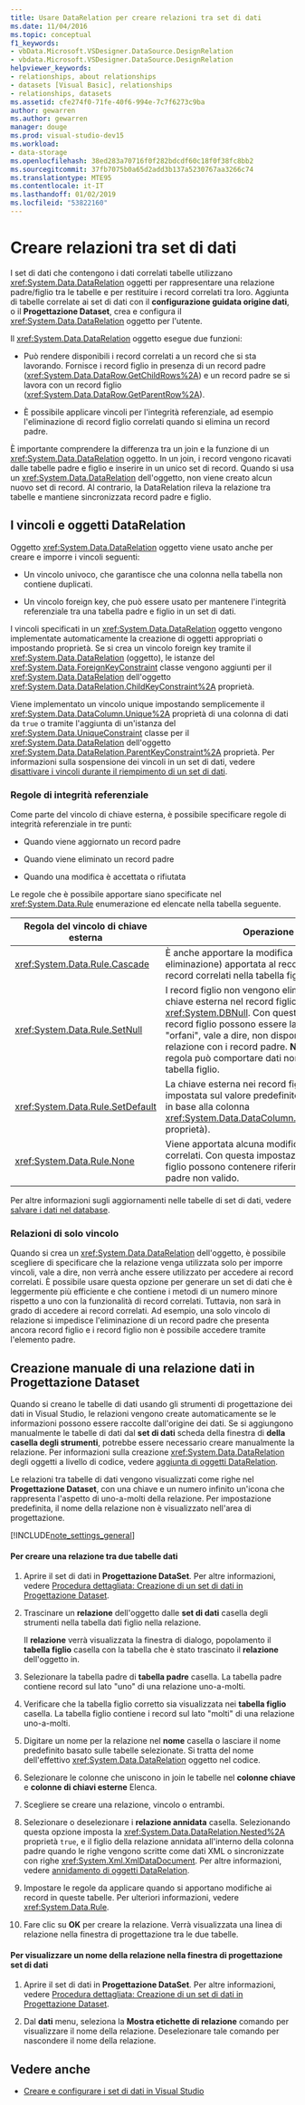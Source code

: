 ```yaml
---
title: Usare DataRelation per creare relazioni tra set di dati
ms.date: 11/04/2016
ms.topic: conceptual
f1_keywords:
- vbData.Microsoft.VSDesigner.DataSource.DesignRelation
- vbdata.Microsoft.VSDesigner.DataSource.DesignRelation
helpviewer_keywords:
- relationships, about relationships
- datasets [Visual Basic], relationships
- relationships, datasets
ms.assetid: cfe274f0-71fe-40f6-994e-7c7f6273c9ba
author: gewarren
ms.author: gewarren
manager: douge
ms.prod: visual-studio-dev15
ms.workload:
- data-storage
ms.openlocfilehash: 38ed283a70716f0f282bdcdf60c18f0f38fc8bb2
ms.sourcegitcommit: 37fb7075b0a65d2add3b137a5230767aa3266c74
ms.translationtype: MTE95
ms.contentlocale: it-IT
ms.lasthandoff: 01/02/2019
ms.locfileid: "53822160"
---
```

# <a name="create-relationships-between-datasets"></a>Creare relazioni tra set di dati
I set di dati che contengono i dati correlati tabelle utilizzano <xref:System.Data.DataRelation> oggetti per rappresentare una relazione padre/figlio tra le tabelle e per restituire i record correlati tra loro. Aggiunta di tabelle correlate ai set di dati con il **configurazione guidata origine dati**, o il **Progettazione Dataset**, crea e configura il <xref:System.Data.DataRelation> oggetto per l'utente.

Il <xref:System.Data.DataRelation> oggetto esegue due funzioni:

-   Può rendere disponibili i record correlati a un record che si sta lavorando. Fornisce i record figlio in presenza di un record padre (<xref:System.Data.DataRow.GetChildRows%2A>) e un record padre se si lavora con un record figlio (<xref:System.Data.DataRow.GetParentRow%2A>).

-   È possibile applicare vincoli per l'integrità referenziale, ad esempio l'eliminazione di record figlio correlati quando si elimina un record padre.

È importante comprendere la differenza tra un join e la funzione di un <xref:System.Data.DataRelation> oggetto. In un join, i record vengono ricavati dalle tabelle padre e figlio e inserire in un unico set di record. Quando si usa un <xref:System.Data.DataRelation> dell'oggetto, non viene creato alcun nuovo set di record. Al contrario, la DataRelation rileva la relazione tra tabelle e mantiene sincronizzata record padre e figlio.

## <a name="datarelation-objects-and-constraints"></a>I vincoli e oggetti DataRelation
Oggetto <xref:System.Data.DataRelation> oggetto viene usato anche per creare e imporre i vincoli seguenti:

-   Un vincolo univoco, che garantisce che una colonna nella tabella non contiene duplicati.

-   Un vincolo foreign key, che può essere usato per mantenere l'integrità referenziale tra una tabella padre e figlio in un set di dati.

I vincoli specificati in un <xref:System.Data.DataRelation> oggetto vengono implementate automaticamente la creazione di oggetti appropriati o impostando proprietà. Se si crea un vincolo foreign key tramite il <xref:System.Data.DataRelation> (oggetto), le istanze del <xref:System.Data.ForeignKeyConstraint> classe vengono aggiunti per il <xref:System.Data.DataRelation> dell'oggetto <xref:System.Data.DataRelation.ChildKeyConstraint%2A> proprietà.

Viene implementato un vincolo unique impostando semplicemente il <xref:System.Data.DataColumn.Unique%2A> proprietà di una colonna di dati da `true` o tramite l'aggiunta di un'istanza del <xref:System.Data.UniqueConstraint> classe per il <xref:System.Data.DataRelation> dell'oggetto <xref:System.Data.DataRelation.ParentKeyConstraint%2A> proprietà. Per informazioni sulla sospensione dei vincoli in un set di dati, vedere [disattivare i vincoli durante il riempimento di un set di dati](../data-tools/turn-off-constraints-while-filling-a-dataset.md).

### <a name="referential-integrity-rules"></a>Regole di integrità referenziale
Come parte del vincolo di chiave esterna, è possibile specificare regole di integrità referenziale in tre punti:

-   Quando viene aggiornato un record padre

-   Quando viene eliminato un record padre

-   Quando una modifica è accettata o rifiutata

Le regole che è possibile apportare siano specificate nel <xref:System.Data.Rule> enumerazione ed elencate nella tabella seguente.

|Regola del vincolo di chiave esterna|Operazione|
| - |------------|
|<xref:System.Data.Rule.Cascade>|È anche apportare la modifica (aggiornamento o eliminazione) apportata al record padre nei record correlati nella tabella figlio.|
|<xref:System.Data.Rule.SetNull>|I record figlio non vengono eliminati, ma la chiave esterna nel record figlio è impostata su <xref:System.DBNull>. Con questa impostazione, i record figlio possono essere lasciati come "orfani", vale a dire, non dispongono di alcuna relazione con i record padre. **Nota:** Con questa regola può comportare dati non validi nella tabella figlio.|
|<xref:System.Data.Rule.SetDefault>|La chiave esterna nei record figlio correlati è impostata sul valore predefinito (come stabilito in base alla colonna <xref:System.Data.DataColumn.DefaultValue%2A> proprietà).|
|<xref:System.Data.Rule.None>|Viene apportata alcuna modifica ai record figlio correlati. Con questa impostazione, i record figlio possono contenere riferimenti ai record padre non valido.|

Per altre informazioni sugli aggiornamenti nelle tabelle di set di dati, vedere [salvare i dati nel database](../data-tools/save-data-back-to-the-database.md).

### <a name="constraint-only-relations"></a>Relazioni di solo vincolo
Quando si crea un <xref:System.Data.DataRelation> dell'oggetto, è possibile scegliere di specificare che la relazione venga utilizzata solo per imporre vincoli, vale a dire, non verrà anche essere utilizzato per accedere ai record correlati. È possibile usare questa opzione per generare un set di dati che è leggermente più efficiente e che contiene i metodi di un numero minore rispetto a uno con la funzionalità di record correlati. Tuttavia, non sarà in grado di accedere ai record correlati. Ad esempio, una solo vincolo di relazione si impedisce l'eliminazione di un record padre che presenta ancora record figlio e i record figlio non è possibile accedere tramite l'elemento padre.

## <a name="manually-creating-a-data-relation-in-the-dataset-designer"></a>Creazione manuale di una relazione dati in Progettazione Dataset
Quando si creano le tabelle di dati usando gli strumenti di progettazione dei dati in Visual Studio, le relazioni vengono create automaticamente se le informazioni possono essere raccolte dall'origine dei dati. Se si aggiungono manualmente le tabelle di dati dal **set di dati** scheda della finestra di **della casella degli strumenti**, potrebbe essere necessario creare manualmente la relazione. Per informazioni sulla creazione <xref:System.Data.DataRelation> degli oggetti a livello di codice, vedere [aggiunta di oggetti DataRelation](/dotnet/framework/data/adonet/dataset-datatable-dataview/adding-datarelations).

Le relazioni tra tabelle di dati vengono visualizzati come righe nel **Progettazione Dataset**, con una chiave e un numero infinito un'icona che rappresenta l'aspetto di uno-a-molti della relazione. Per impostazione predefinita, il nome della relazione non è visualizzato nell'area di progettazione.

[!INCLUDE[note_settings_general](../data-tools/includes/note_settings_general_md.md)]

#### <a name="to-create-a-relationship-between-two-data-tables"></a>Per creare una relazione tra due tabelle dati

1.  Aprire il set di dati in **Progettazione DataSet**. Per altre informazioni, vedere [Procedura dettagliata: Creazione di un set di dati in Progettazione Dataset](walkthrough-creating-a-dataset-with-the-dataset-designer.md).

2.  Trascinare un **relazione** dell'oggetto dalle **set di dati** casella degli strumenti nella tabella dati figlio nella relazione.

     Il **relazione** verrà visualizzata la finestra di dialogo, popolamento il **tabella figlio** casella con la tabella che è stato trascinato il **relazione** dell'oggetto in.

3.  Selezionare la tabella padre di **tabella padre** casella. La tabella padre contiene record sul lato "uno" di una relazione uno-a-molti.

4.  Verificare che la tabella figlio corretto sia visualizzata nei **tabella figlio** casella. La tabella figlio contiene i record sul lato "molti" di una relazione uno-a-molti.

5.  Digitare un nome per la relazione nel **nome** casella o lasciare il nome predefinito basato sulle tabelle selezionate. Si tratta del nome dell'effettivo <xref:System.Data.DataRelation> oggetto nel codice.

6.  Selezionare le colonne che uniscono in join le tabelle nel **colonne chiave** e **colonne di chiavi esterne** Elenca.

7.  Scegliere se creare una relazione, vincolo o entrambi.

8.  Selezionare o deselezionare i **relazione annidata** casella. Selezionando questa opzione imposta la <xref:System.Data.DataRelation.Nested%2A> proprietà `true`, e il figlio della relazione annidata all'interno della colonna padre quando le righe vengono scritte come dati XML o sincronizzate con righe <xref:System.Xml.XmlDataDocument>. Per altre informazioni, vedere [annidamento di oggetti DataRelation](/dotnet/framework/data/adonet/dataset-datatable-dataview/nesting-datarelations).

9. Impostare le regole da applicare quando si apportano modifiche ai record in queste tabelle. Per ulteriori informazioni, vedere <xref:System.Data.Rule>.

10. Fare clic su **OK** per creare la relazione. Verrà visualizzata una linea di relazione nella finestra di progettazione tra le due tabelle.

#### <a name="to-display-a-relation-name-in-the-dataset-designer"></a>Per visualizzare un nome della relazione nella finestra di progettazione set di dati

1.  Aprire il set di dati in **Progettazione DataSet**. Per altre informazioni, vedere [Procedura dettagliata: Creazione di un set di dati in Progettazione Dataset](walkthrough-creating-a-dataset-with-the-dataset-designer.md).

2.  Dal **dati** menu, seleziona la **Mostra etichette di relazione** comando per visualizzare il nome della relazione. Deselezionare tale comando per nascondere il nome della relazione.

## <a name="see-also"></a>Vedere anche

- [Creare e configurare i set di dati in Visual Studio](../data-tools/create-and-configure-datasets-in-visual-studio.md)